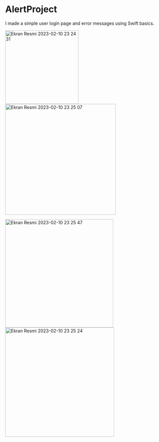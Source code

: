 # AlertProject
I made a simple user login page and error messages using Swift basics.

<img width="233" alt="Ekran Resmi 2023-02-10 23 24 31" src="https://user-images.githubusercontent.com/28567344/218191180-be7639a9-58b0-497e-9038-e16c28a042c5.png">    <img width="351" alt="Ekran Resmi 2023-02-10 23 25 07" src="https://user-images.githubusercontent.com/28567344/218191194-c69dda88-c890-4f2d-9e78-2d529c2dd545.png">

<img width="343" alt="Ekran Resmi 2023-02-10 23 25 47" src="https://user-images.githubusercontent.com/28567344/218191214-a216bfc1-215c-4bbe-8722-0f66e3847582.png">    <img width="346" alt="Ekran Resmi 2023-02-10 23 25 24" src="https://user-images.githubusercontent.com/28567344/218191232-4b79fd76-25eb-4a1d-8027-7f44bd3372dd.png">
